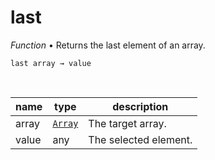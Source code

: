 # last

_Function_ &bull; Returns the last element of an array.

<pre><code>last array &rarr; value</code></pre>
<br>

| name | type | description |
|------|------|-------------|
|array|[`Array`][array]|The target array.|
|value|any|The selected element.|




[array]: https://developer.mozilla.org/en-US/docs/Web/JavaScript/Reference/Global_Objects/Array
